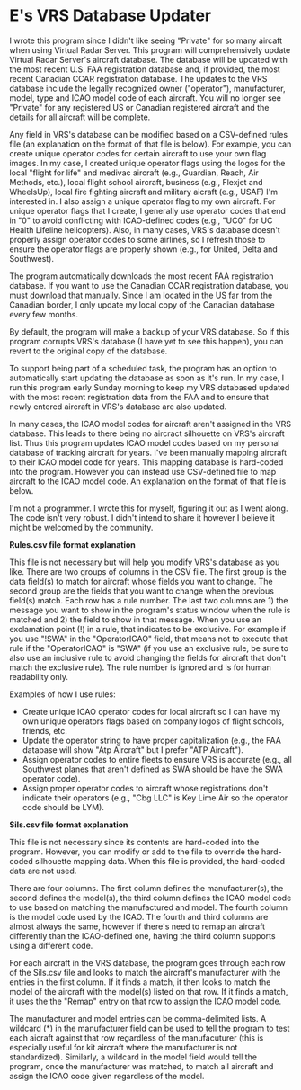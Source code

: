 # E's VRS Database Updater

I wrote this program since I didn't like seeing "Private" for so many aircaft when using Virtual Radar Server.  This program will comprehensively update Virtual Radar Server's aircraft database.  The database will be updated with the most recent U.S. FAA registration database and, if provided, the most recent Canadian CCAR registration database.  The updates to the VRS database include the legally recognized owner ("operator"), manufacturer, model, type and ICAO model code of each aircraft.  You will no longer see "Private" for any registered US or Canadian registered aircraft and the details for all aircraft will be complete.

Any field in VRS's database can be modified based on a CSV-defined rules file (an explanation on the format of that file is below).  For example, you can create unique operator codes for certain aircraft to use your own flag images.  In my case, I created unique operator flags using the logos for the local "flight for life" and medivac aircraft (e.g., Guardian, Reach, Air Methods, etc.), local flight school aircraft, business (e.g., Flexjet and WheelsUp), local fire fighting aircraft and military aicraft (e.g., USAF) I'm interested in.  I also assign a unique operator flag to my own aircraft.  For unique operator flags that I create, I generally use operator codes that end in "0" to avoid conflicting with ICAO-defined codes (e.g., "UC0" for UC Health Lifeline helicopters).  Also, in many cases, VRS's database doesn't properly assign operator codes to some airlines, so I refresh those to ensure the operator flags are properly shown (e.g., for United, Delta and Southwest).

The program automatically downloads the most recent FAA registration database.  If you want to use the Canadian CCAR registration database, you must download that manually.  Since I am located in the US far from the Canadian border, I only update my local copy of the Canadian database every few months.

By default, the program will make a backup of your VRS database.  So if this program corrupts VRS's database (I have yet to see this happen), you can revert to the original copy of the database.

To support being part of a scheduled task, the program has an option to automatically start updating the database as soon as it's run.  In my case, I run this program early Sunday morning to keep my VRS databased updated with the most recent registration data from the FAA and to ensure that newly entered aircraft in VRS's database are also updated.  

In many cases, the ICAO model codes for aircraft aren't assigned in the VRS database.  This leads to there being no aircract silhouette on VRS's aircraft list.  Thus this program updates ICAO model codes based on my personal database of tracking aircraft for years.  I've been manually mapping aircraft to their ICAO model code for years.  This mapping database is hard-coded into the program.  However you can instead use CSV-defined file to map aircraft to the ICAO model code.  An explanation on the format of that file is below.

I'm not a programmer. I wrote this for myself, figuring it out as I went along.  The code isn't very robust.  I didn't intend to share it however I believe it might be welcomed by the community.  

**Rules.csv file format explanation**

This file is not necessary but will help you modify VRS's database as you like.  There are two groups of columns in the CSV file.  The first group is the data field(s) to match for aircraft whose fields you want to change.  The second group are the fields that you want to change when the previous field(s) match.  Each row has a rule number.  The last two columns are 1) the message you want to show in the program's status window when the rule is matched and 2) the field to show in that message. When you use an exclamation point (!) in a rule, that indicates to be exclusive.  For example if you use "!SWA" in the "OperatorICAO" field, that means not to execute that rule if the "OperatorICAO" is "SWA" (if you use an exclusive rule, be sure to also use an inclusive rule to avoid changing the fields for aircraft that don't match the exclusive rule).  The rule number is ignored and is for human readability only.  

Examples of how I use rules:
- Create unique ICAO operator codes for local aircraft so I can have my own unique operators flags based on company logos of flight schools, friends, etc.
- Update the operator string to have proper capitalization (e.g., the FAA database will show "Atp Aircraft" but I prefer "ATP Aircaft").
- Assign operator codes to entire fleets to ensure VRS is accurate (e.g., all Southwest planes that aren't defined as SWA should be have the SWA operator code).
- Assign proper operator codes to aircraft whose registrations don't indicate their operators (e.g., "Cbg LLC" is Key Lime Air so the operator code should be LYM).

**Sils.csv file format explanation**

This file is not necessary since its contents are hard-coded into the program.  However, you can modify or add to the file to override the hard-coded silhouette mapping data.  When this file is provided, the hard-coded data are not used.  

There are four columns.  The first column defines the manufacturer(s), the second defines the model(s), the third column defines the ICAO model code to use based on matching the manufactured and model.  The fourth column is the model code used by the ICAO.  The fourth and third columns are almost always the same, however if there's need to remap an aircraft differently than the ICAO-defined one, having the third column supports using a different code.

For each aircraft in the VRS database, the program goes through each row of the Sils.csv file and looks to match the aircraft's manufacturer with the entries in the first column.  If it finds a match, it then looks to match the model of the aircraft with the model(s) listed on that row.  If it finds a match, it uses the the "Remap" entry on that row to assign the ICAO model code.
 
The manufacturer and model entries can be comma-delimited lists.  A wildcard (*) in the manufacturer field can be used to tell the program to test each aicraft against that row regardless of the manufacuturer (this is especially useful for kit aircraft where the manufacturer is not standardized).  Similarly, a wildcard in the model field would tell the program, once the manufacturer was matched, to match all aircraft and assign the ICAO code given regardless of the model.


